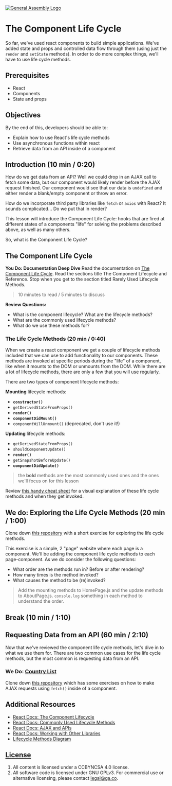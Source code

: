 [![General Assembly Logo](https://camo.githubusercontent.com/1a91b05b8f4d44b5bbfb83abac2b0996d8e26c92/687474703a2f2f692e696d6775722e636f6d2f6b6538555354712e706e67)](https://generalassemb.ly/education/web-development-immersive)

# The Component Life Cycle

So far, we've used react components to build simple applications. We've added
state and props and controlled data flow through them (using just the `render`
and `setState` methods). In order to do more complex things, we'll have to use
life cycle methods.

## Prerequisites

- React
- Components
- State and props

## Objectives

By the end of this, developers should be able to:

- Explain how to use React's life cycle methods
- Use asynchronous functions within react
- Retrieve data from an API inside of a component

## Introduction (10 min / 0:20)

How do we get data from an API? Well we could drop in an AJAX call to fetch some
data, but our component would likely render before the AJAX request finished.
Our component would see that our data is `undefined` and either render a
blank/empty component or throw an error.

How do we incorporate third party libraries like `fetch` or `axios` with React? It sounds
complicated... Do we put that in render?

This lesson will introduce the Component Life Cycle: hooks that are fired at
different states of a components "life" for solving the problems described
above, as well as many others.

So, what is the Component Life Cycle?

## The Component Life Cycle

**You Do: Documentation Deep Dive** Read the documentation on
[The Component Life Cycle](https://reactjs.org/docs/react-component.html#the-component-lifecycle).
Read the sections title The Component Lifecycle and Reference. Stop when you get
to the section titled Rarely Used Lifecycle Methods.

> 10 minutes to read / 5 minutes to discuss

**Review Questions:**

- What is the component lifecycle? What are the lifecycle methods?
- What are the commonly used lifecycle methods?
- What do we use these methods for?

### The Life Cycle Methods (20 min / 0:40)

When we create a react component we get a couple of lifecycle methods included
that we can use to add functionality to our components. These methods are
invoked at specific periods during the "life" of a component, like when it
mounts to the DOM or unmounts from the DOM. While there are a lot of lifecycle
methods, there are only a few that you will use regularly.

There are two types of component lifecycle methods:

**Mounting** lifecycle methods:

- **`constructor()`**
- `getDerivedStateFromProps()`
- **`render()`**
- **`componentDidMount()`**
- `componentWillUnmount()` (deprecated, don't use it!)

**Updating** lifecycle methods:

- `getDerivedStateFromProps()`
- `shouldComponentUpdate()`
- **`render()`**
- `getSnapshotBeforeUpdate()`
- **`componentDidUpdate()`**

> the **bold** methods are the most commonly used ones and the ones we'll focus
> on for this lesson

Review
[this handy cheat sheet](http://projects.wojtekmaj.pl/react-lifecycle-methods-diagram/)
for a visual explanation of these life cycle methods and when they get invoked.

## We do: Exploring the Life Cycle Methods (20 min / 1:00)

Clone down
[this repository](https://git.generalassemb.ly/dc-wdi-react-redux/component-lifecycle-exercise)
with a short exercise for exploring the life cycle methods.

This exercise is a simple, 2 "page" website where each page is a component.
We'll be adding the component life cycle methods to each page-component. As we
do consider the following questions:

- What order are the methods run in? Before or after rendering?
- How many times is the method invoked?
- What causes the method to be (re)invoked?

> Add the mounting methods to HomePage.js and the update methods to
> AboutPage.js. `console.log` something in each method to understand the order.

## Break (10 min / 1:10)

## Requesting Data from an API (60 min / 2:10)

Now that we've reviewed the component life cycle methods, let's dive in to what
we use them for. There are two common use cases for the life cycle methods, but
the most common is requesting data from an API.

### We Do: [Country List](https://git.generalassemb.ly/dc-wdi-react-redux/react-country-list)

Clone down
[this repository](https://git.generalassemb.ly/dc-wdi-react-redux/react-country-list)
which has some exercises on how to make AJAX requests using `fetch()` inside of
a component.


## Additional Resources

- [React Docs: The Component Lifecycle](https://reactjs.org/docs/react-component.html#the-component-lifecycle)
- [React Docs: Commonly Used Lifecycle Methods](https://reactjs.org/docs/react-component.html#commonly-used-lifecycle-methods)
- [React Docs: AJAX and APIs](https://reactjs.org/docs/faq-ajax.html)
- [React Docs: Working with Other Libraries](https://reactjs.org/docs/integrating-with-other-libraries.html)
- [Lifecycle Methods Diagram](http://projects.wojtekmaj.pl/react-lifecycle-methods-diagram/)

## [License](LICENSE)

1. All content is licensed under a CC­BY­NC­SA 4.0 license.
1. All software code is licensed under GNU GPLv3. For commercial use or
   alternative licensing, please contact legal@ga.co.
